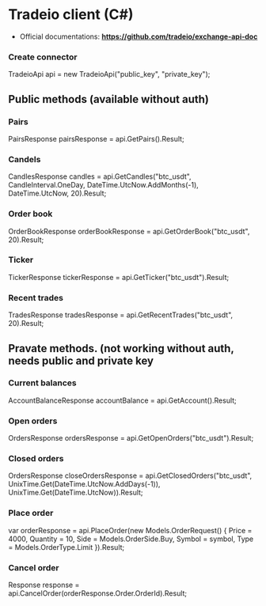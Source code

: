 # Tradeio client (C#)

* Official documentations: **https://github.com/tradeio/exchange-api-doc**

### Create connector
TradeioApi api = new TradeioApi("public_key", "private_key");

## Public methods (available without auth)
### Pairs
PairsResponse pairsResponse = api.GetPairs().Result;
### Candels
CandlesResponse candles = api.GetCandles("btc_usdt", CandleInterval.OneDay, DateTime.UtcNow.AddMonths(-1), DateTime.UtcNow, 20).Result;
### Order book
OrderBookResponse orderBookResponse = api.GetOrderBook("btc_usdt", 20).Result;
### Ticker
TickerResponse tickerResponse = api.GetTicker("btc_usdt").Result;
### Recent trades
TradesResponse tradesResponse = api.GetRecentTrades("btc_usdt", 20).Result;

## Pravate methods. (not working without auth, needs public and private key
### Current balances
AccountBalanceResponse accountBalance = api.GetAccount().Result;
### Open orders
OrdersResponse ordersResponse = api.GetOpenOrders("btc_usdt").Result;
### Closed orders
OrdersResponse closeOrdersResponse = api.GetClosedOrders("btc_usdt", UnixTime.Get(DateTime.UtcNow.AddDays(-1)), UnixTime.Get(DateTime.UtcNow)).Result;
### Place order
var orderResponse = api.PlaceOrder(new Models.OrderRequest()
{
    Price = 4000,
    Quantity = 10,
    Side = Models.OrderSide.Buy,
    Symbol = symbol,
    Type = Models.OrderType.Limit
}).Result;
### Cancel order
Response response = api.CancelOrder(orderResponse.Order.OrderId).Result;
